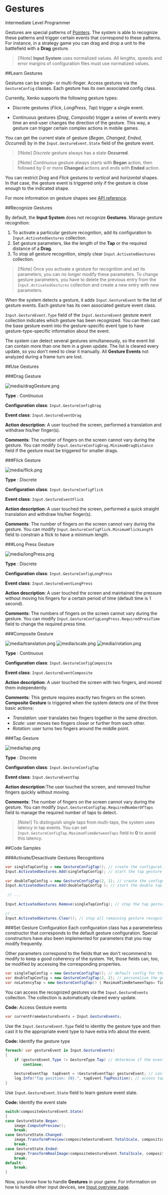 # Gestures 

<span class="label label-doc-level">Intermediate</span>
<span class="label label-doc-audience">Level Programmer</span>

Gestures are special patterns of [Pointers](pointers.md). The system is able to recognize these patterns and trigger certain events that correspond to these patterns.
For instance, in a strategy game you can drag and drop a unit to the battlefield with a **Drag** gesture.

> [!Note] **Input System** uses normalized values.
> All lengths, speeds and error margins of configuration files must use normalized values.

##Learn Gestures

Gestures can be single- or multi-finger. Access gestures via the ``GestureConfig`` classes. Each gesture has its own associated config class.

Currently, Xenko supports the following gesture types:

* Discrete gestures (_Flick_, _LongPress_, _Tap_) trigger a single event.

* Continuous gestures (_Drag_, _Composite_) trigger a series of events every time an end-user changes the direction of the gesture.
This way, a gesture can trigger certain complex actions in mobile games.

You can get the current state of gesture (_Began_, _Changed_, _Ended_, _Occurred_) by in the ``Input.GestureEvent.State`` field
of the gesture event.

> [!Note] _Discrete_ gesture always has a state **Occurred**.

> [!Note] _Continuous_ gesture always starts with **Began** action, then followed by 0 or more **Changed** actions
> and ends with **Ended** action.

You can restrict *Drag* and *Flick* gestures to *vertical* and *horizontal* shapes.
In that case, the gesture event is triggered only if the gesture is close enough to the indicated shape.

For more information on gesture shapes see [API reference](http://doc.xenko.com/latest/api/SiliconStudio.Xenko.Input.GestureShape.html#SiliconStudio_Xenko_Input_GestureShape).

##Recognize Gestures

By default, the **Input System** does not recognize **Gestures**. Manage gesture recognition:

1. To activate a particular gesture recognition, add its configuration to ``Input.ActivatedGestures`` collection.
2. Set gesture parameters, like the length of the **Tap** or the required distance of a **Drag**.
3. To stop all gesture recognition, simply clear ``Input.ActivatedGestures`` collection.

> [!Note] Once you activate a gesture for recognition and set its parameters, you can no longer modify these parameters.
To change gesture parameters, you have to delete the previous entry from the ``Input.ActivatedGestures`` collection and create a new entry with new parameters.

When the system detects a gesture, it adds ``Input.GestureEvent`` to the list of gesture events.
Each gesture has its own associated gesture event class.

``Input.GestureEvent.Type`` field of the ``Input.GestureEvent`` gesture event collection indicates which gesture has been recognized.
You can then cast the base gesture event into the gesture-specific event type to have gesture-type-specific information about the event.

The system can detect several gestures simultaneously, so the event list can contain more than one item in a given update.
The list is cleared every update, so you don't need to clear it manually. All **Gesture Events** not analyzed during a frame turn are lost.

##Use Gestures

###Drag Gesture

![media/dragGesture.png](media/gestures_drag_gesture.png) 

**Type** : Continuous

**Configuration class**: ``Input.GestureConfigDrag``

**Event class**: ``Input.GestureEventDrag``

**Action description**: A user touched the screen, performed a translation and withdraw his/her finger(s).

**Comments**: The number of fingers on the screen cannot vary during the gesture.
You can modify ``Input.GestureConfigDrag.MinimumDragDistance`` field if the gesture must be triggered for smaller drags. 

###Flick Gesture 

![media/flick.png](media/gestures_flick_gesture.png) 

**Type** : Discrete

**Configuration class**: ``Input.GestureConfigFlick``

**Event class**: ``Input.GestureEventFlick``

**Action description**: A user touched the screen, performed a quick straight translation and withdraw his/her finger(s).

**Comments**: The number of fingers on the screen cannot vary during the gesture.
You can modify ``Input.GestureConfigFlick.MinimumFlickLength`` field to constrain a flick to have a minimum length. 

###Long Press Gesture 

![media/longPress.png](media/gestures_long_press_gesture.png) 

**Type** : Discrete

**Configuration class**: ``Input.GestureConfigLongPress``

**Event class**: ``Input.GestureEventLongPress``

**Action description**: A user touched the screen and maintained the pressure without moving his fingers for a certain period of time (default time is 1 second).

**Comments**: The numbers of fingers on the screen cannot vary during the gesture.
You can modify ``Input.GestureConfigLongPress.RequiredPressTime`` field to change the required press time. 

###Composite Gesture 

![media/translation.png](media/gestures_translation_gesture.png) ![media/scale.png](media/gestures_scale_gesture.png) ![media/rotation.png](media/gestures_rotation_gesture.png) 

**Type** : Continuous

**Configuration class**: ``Input.GestureConfigComposite``

**Event class**: ``Input.GestureEventComposite``

**Action description**: A user touched the screen with two fingers, and moved them independently.

**Comments**: This gesture requires exactly two fingers on the screen.
**Composite Gesture** is triggered when the system detects one of the three basic actions:
* _Translation_: user translates two fingers together in the same direction.
* _Scale_: user moves two fingers closer or further from each other.
* _Rotation_: user turns two fingers around the middle point.

###Tap Gesture 

![media/tap.png](media/gestures_tap_gesture.png) 

 **Type** : Discrete

**Configuration class**: ``Input.GestureConfigTap``

**Event class**: ``Input.GestureEventTap``

**Action description**:The user touched the screen, and removed his/her fingers quickly without moving.

**Comments**: The number of fingers on the screen cannot vary during the gesture.
You can modify ``Input.GestureConfigTap.RequiredNumberOfTaps`` field to manage the required number of taps to detect.

> [Note!] To distinguish single taps from multi-taps, the system uses latency in tap events.
> You can set ``Input.GestureConfigTap.MaximumTimeBetweenTaps`` field to **0** to avoid this latency.

##Code Samples

###Activate/Desactivate Gestures Recognitions

```cs
var singleTapConfig = new GestureConfigTap(); // create the configuration of the gesture you want to recognize
Input.ActivatedGestures.Add(singleTapConfig); // start the tap gesture recognition
 
var doubleTapConfig = new GestureConfigTap(2, 1); // create the configuration of the gesture you want to recognize
Input.ActivatedGestures.Add(doubleTapConfig ); // start the double tap gesture recognition
 
 // ...
 
Input.ActivatedGestures.Remove(singleTapConfig); // stop the tap gesture recognition
 
// ...
Input.ActivatedGestures.Clear(); // stop all remaining gesture recognitions
```

###Set Gesture Configuration
Each configuration class has a parameterless constructor that corresponds to the default gesture configuration.
Special constructors have also been implemented for parameters that you may modify frequently.

Other parameters correspond to the fields that we don't recommend to modify to keep a good coherency of the system. 
Yet, those fields can, too, be modified by accessing the corresponding properties.

```cs
var singleTapConfig = new GestureConfigTap(); // default config for the gesture.
var doubleTapConfig = new GestureConfigTap(2, 2); // personalize the gesture config by using the dedicated constructor.
var noLatencyTap = new GestureConfigTap() { MaximumTimeBetweenTaps= TimeSpan.Zero }; // personalize the gesture config by directly accessing the desired property (be sure you know, what you are doing, as this action may break the input system coherency in some cases).
```
 

You can access the recognized gestures via the ``Input.GestureEvents`` collection.
The collection is automatically cleared every update.

**Code:** Access Gesture events

```cs
var currentFrameGestureEvents = Input.GestureEvents;
```


Use the ``Input.GestureEvent.Type`` field to identity the gesture type and then cast it to the appropriate event type to have extra info about the event. 

**Code:** Identify the gesture type

```cs
foreach( var gestureEvent in Input.GestureEvents)
{
   	if (gestureEvent.Type != GestureType.Tap) // determine if the event is from a tap gesture
		continue;
   
	GestureEventTap  tapEvent = (GestureEventTap) gestureEvent; // cast the specific tap event class
    log.Info("Tap position: {0}.", tapEvent.TapPosition); // access tap event specific field
}
```
 

Use ``Input.GestureEvent.State`` field to learn gesture event state.

**Code:** Identify the event state

```cs
switch(compositeGestureEvent.State)
{
case GestureState.Began:
	image.ComputePreview();
	break;
case GestureState.Changed:
	image.TransformPreview(compositeGestureEvent.TotalScale, compositionGestureEvent.TotalRotation);
	break;
case GestureState.Ended:
	image.TransformRealImage(compositeGestureEvent.TotalScale, compositionGestureEvent.TotalRotation);
	break;
default:
	break;
}
```

Now, you know how to handle **Gestures** in your game. For information on how to handle other input devices, see [Input overview page](index.md).
